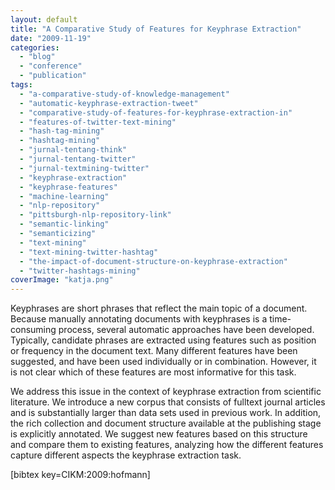```yaml
---
layout: default
title: "A Comparative Study of Features for Keyphrase Extraction"
date: "2009-11-19"
categories:
  - "blog"
  - "conference"
  - "publication"
tags:
  - "a-comparative-study-of-knowledge-management"
  - "automatic-keyphrase-extraction-tweet"
  - "comparative-study-of-features-for-keyphrase-extraction-in"
  - "features-of-twitter-text-mining"
  - "hash-tag-mining"
  - "hashtag-mining"
  - "jurnal-tentang-think"
  - "jurnal-tentang-twitter"
  - "jurnal-textmining-twitter"
  - "keyphrase-extraction"
  - "keyphrase-features"
  - "machine-learning"
  - "nlp-repository"
  - "pittsburgh-nlp-repository-link"
  - "semantic-linking"
  - "semanticizing"
  - "text-mining"
  - "text-mining-twitter-hashtag"
  - "the-impact-of-document-structure-on-keyphrase-extraction"
  - "twitter-hashtags-mining"
coverImage: "katja.png"
---
```


Keyphrases are short phrases that reflect the main topic of a document. Because manually annotating documents with keyphrases is a time-consuming process, several automatic approaches have been developed. Typically, candidate phrases are extracted using features such as position or frequency in the document text. Many different features have been suggested, and have been used individually or in combination. However, it is not clear which of these features are most informative for this task.

We address this issue in the context of keyphrase extraction from scientific literature. We introduce a new corpus that consists of fulltext journal articles and is substantially larger than data sets used in previous work. In addition, the rich collection and document structure available at the publishing stage is explicitly annotated. We suggest new features based on this structure and compare them to existing features, analyzing how the different features capture different aspects the keyphrase extraction task.

\[bibtex key=CIKM:2009:hofmann\]
